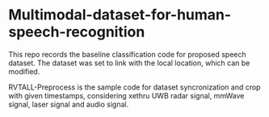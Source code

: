 # Multimodal-dataset-for-human-speech-recognition
This repo records the baseline classification code for proposed speech dataset.
The dataset was set to link with the local location, which can be modified.

RVTALL-Preprocess is the sample code for dataset syncronization and crop with given timestamps, considering xethru UWB radar signal, mmWave signal, laser signal and audio signal.
